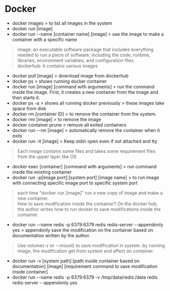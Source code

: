 
# Docker
* docker images > to list all images in the system
* docker run [image]
* docker run --name [container name] [image] > use the image to make a container with a specific name
> image: an executable software package that includes everything needed to run a piece of software, including the code, runtime, libraries, environment variables, and configuration files.   
> dockerhub: it contains various images
* docker pull [image] > download image from dockerhub
* docker ps > shows running docker container
* docker run [image] [command with arguments] > run the command inside the image. First, it creates a new container from the image and then starts it.
* docker ps -a > shows all running docker previously > these images take space from disk
* docker rm [container ID] > to remove the container from the system. 
* docker rmi [image] > to remove the image
* docker container prune > remove all exited containers 
* docker run --rm [image] > automatically remove the container when it exits
* docker run -it [image] > Keep stdin open even if not attached and tty
> Each image contains some files and takes some requirement files from the upper layer like OS
* docker exec [container] [command with arguments] > run command inside the existing container
* docker run -p[image port]:[system port] [image name] > to run image with connecting specific image port to specific system port
> each time "docker run [image]" run a new copy of image and make a new container.   
> How to save modification inside the container? On the docker hub, the author writes how to run docker to save modifications inside the container.
* docker run --name redis -p 6379:6379 redis redis-server --appendonly yes > appendonly save the modification on the container based on documentation written by the author.
> Use volume(-v or --mount) to save modification in system. by running image, the modification get from system and affect on container.
* docker run -v [system path]:[path inside container based on documentation] [image] [requirement command to save modification inside container]
* docker run --name redis -p 6379:6379 -v /tmp/data/redis:/data redis redis-server --appendonly yes
> 
